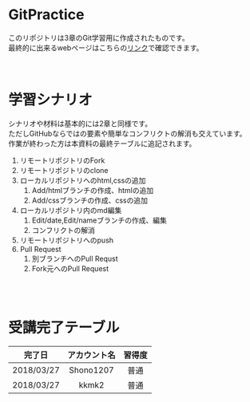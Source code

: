 # GitPractice
このリポジトリは3章のGit学習用に作成されたものです。  
最終的に出来るwebページはこちらの[リンク](https://shono1207.github.io/PracticeGit/sample.html)で確認できます。
<br>  
<br>

# 学習シナリオ
シナリオや材料は基本的には2章と同様です。  
ただしGitHubならではの要素や簡単なコンフリクトの解消も交えています。  
作業が終わった方は本資料の最終テーブルに追記されます。

1. リモートリポジトリのFork
1. リモートリポジトリのclone
1. ローカルリポジトリへのhtml,cssの追加
    1. Add/htmlブランチの作成、htmlの追加
    1. Add/cssブランチの作成、cssの追加
1. ローカルリポジトリ内のmd編集
    1. Edit/date,Edit/nameブランチの作成、編集
    1. コンフリクトの解消
1. リモートリポジトリへのpush
1. Pull Request
    1. 別ブランチへのPull Requst
    1. Fork元へのPull Request

<br>  
<br>

# 受講完了テーブル
| 完了日 | アカウント名 | 習得度 |
|:---:|:---:|:---:|
|2018/03/27 |Shono1207 | 普通 |
|2018/03/27 |kkmk2     | 普通 |
